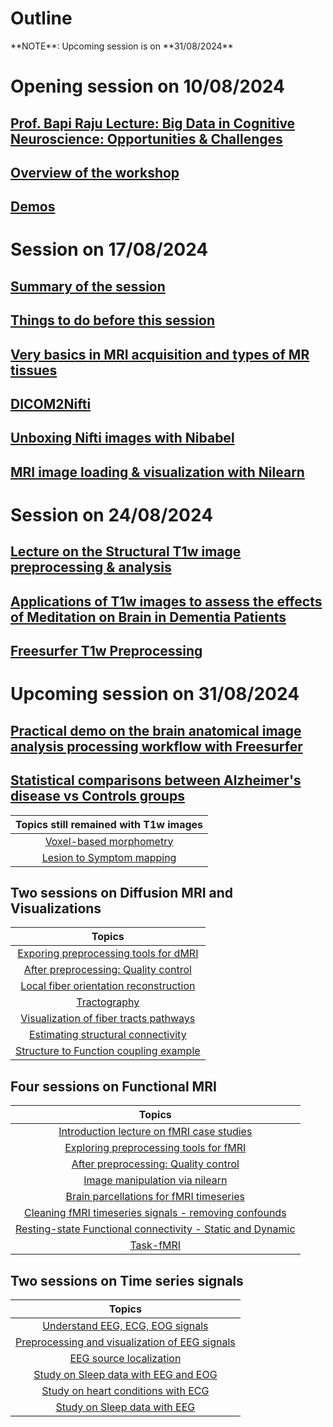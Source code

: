 # Outline

<div class="note"></div>
**NOTE**: Upcoming session is on **31/08/2024**

# Opening session on 10/08/2024

## [Prof. Bapi Raju Lecture: Big Data in Cognitive Neuroscience: Opportunities & Challenges](lectures/IIITH_Neuroimaging_workshop_IntroLec_10Aug2024_upload.pdf "Big Data in CogSci")

## [Overview of the workshop](lectures/10082024_NIMG_Workshop_Overview.pdf "Overview of the workshop")

## [Demos](https://bccl-iiith.github.io/Workshop_Neuroimaging/demos)

# Session on 17/08/2024

## [Summary of the session](https://bccl-iiith.github.io/Workshop_Neuroimaging/intro "Summary of the session")

## [Things to do before this session](https://bccl-iiith.github.io/Workshop_Neuroimaging/setup "Things to do before this session")

## [Very basics in MRI acquisition and types of MR tissues](lectures/17082024_Understanding_data_NIMG_Workshop.pdf "Basics")

## [DICOM2Nifti](notebooks/dicom2nifti.ipynb "Dicom2Nifti")

## [Unboxing Nifti images with Nibabel](notebooks/unboxing_nifti_images_with_nibabel.ipynb "Understanding MRI data with NiBabel")

## [MRI image loading & visualization with Nilearn](notebooks/Nilearn_for_NIMG_nifti.ipynb "Understanding MRI data with Nilearn")

# Session on 24/08/2024

## [Lecture on the Structural T1w image preprocessing & analysis](lectures/Structural_T1w_Image_Preprocessing_Analysis.pdf)

## [Applications of T1w images to assess the effects of Meditation on Brain in Dementia Patients](lectures/Effects_of_Meditation_on_Brain_in_Dementia_Patients.pdf)

## [Freesurfer T1w Preprocessing](lectures/Freesurfer_T1w_Preprocessing.pdf)

# Upcoming session on 31/08/2024

## [Practical demo on the brain anatomical image analysis processing workflow with Freesurfer]()

## [Statistical comparisons between Alzheimer's disease vs Controls groups]()

| Topics still remained with T1w images |
|:-----:|
|  [Voxel-based morphometry]() |
|  [Lesion to Symptom mapping]() |

## Two sessions on Diffusion MRI and Visualizations

| Topics |
|:-----:|
|  [Exporing preprocessing tools for dMRI]() |
|  [After preprocessing: Quality control]() |
|  [Local fiber orientation reconstruction]() |
|  [Tractography]() |
|  [Visualization of fiber tracts pathways]() |
|  [Estimating structural connectivity]() |
|  [Structure to Function coupling example]() |

## Four sessions on Functional MRI

| Topics |
|:-----:|
|  [Introduction lecture on fMRI case studies]() |
|  [Exploring preprocessing tools for fMRI]() |
|  [After preprocessing: Quality control]() |
|  [Image manipulation via nilearn]() |
|  [Brain parcellations for fMRI timeseries]() |
|  [Cleaning fMRI timeseries signals - removing confounds]() |
|  [Resting-state Functional connectivity - Static and Dynamic]() |
|  [Task-fMRI]() |

## Two sessions on Time series signals

| Topics |
|:-----:|
|  [Understand EEG, ECG, EOG signals]() |
|  [Preprocessing and visualization of EEG signals]() |
|  [EEG source localization]() |
|  [Study on Sleep data with EEG and EOG]() |
|  [Study on heart conditions with ECG]() |
|  [Study on Sleep data with EEG]() |
